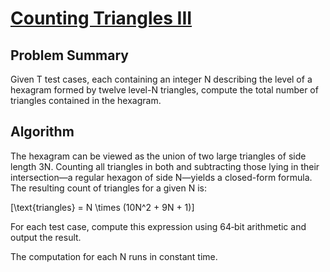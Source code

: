 # [Counting Triangles III](https://www.spoj.com/problems/TCOUNT3/)

## Problem Summary
Given T test cases, each containing an integer N describing the level of a hexagram formed by twelve level-N triangles, compute the total number of triangles contained in the hexagram.

## Algorithm
The hexagram can be viewed as the union of two large triangles of side length 3N. Counting all triangles in both and subtracting those lying in their intersection—a regular hexagon of side N—yields a closed-form formula. The resulting count of triangles for a given N is:

\[\text{triangles} = N \times (10N^2 + 9N + 1)\]

For each test case, compute this expression using 64‑bit arithmetic and output the result.

The computation for each N runs in constant time.
